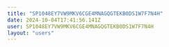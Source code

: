 ```yaml
---
title: "SP1048EY7VW9MKV6CGE4MNAGQGTEKB0DS1W7F7N4H"
date: 2024-10-04T17:41:56.141Z
user: SP1048EY7VW9MKV6CGE4MNAGQGTEKB0DS1W7F7N4H
layout: "users"
---
```

    